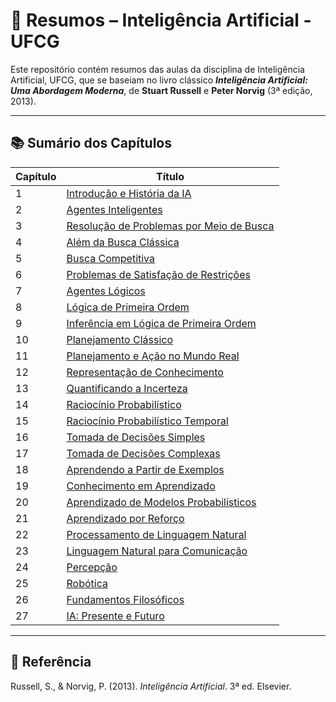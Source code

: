 # 📘 Resumos – Inteligência Artificial - UFCG

Este repositório contém resumos das aulas da disciplina de Inteligência Artificial, UFCG, que se baseiam no livro clássico **_Inteligência Artificial: Uma Abordagem Moderna_**, de **Stuart Russell** e **Peter Norvig** (3ª edição, 2013).

---
## 📚 Sumário dos Capítulos

| Capítulo | Título                                                                 |
|----------|------------------------------------------------------------------------|
| 1        | [Introdução e História da IA](./cap1.md)                                                |
| 2        | [Agentes Inteligentes](./cap2.md)                                       |
| 3        | [Resolução de Problemas por Meio de Busca](./cap3.md)                 |
| 4        | [Além da Busca Clássica](./cap4.md)                                    |
| 5        | [Busca Competitiva](./cap5.md)                                         |
| 6        | [Problemas de Satisfação de Restrições](./cap6.md)                     |
| 7        | [Agentes Lógicos](./cap7.md)                                           |
| 8        | [Lógica de Primeira Ordem](./cap8.md)                                  |
| 9        | [Inferência em Lógica de Primeira Ordem](./cap9.md)                   |
| 10       | [Planejamento Clássico](./cap10.md)                                    |
| 11       | [Planejamento e Ação no Mundo Real](./cap11.md)                       |
| 12       | [Representação de Conhecimento](./cap12.md)                            |
| 13       | [Quantificando a Incerteza](./cap13.md)                                |
| 14       | [Raciocínio Probabilístico](./cap14.md)                                |
| 15       | [Raciocínio Probabilístico Temporal](./cap15.md)                       |
| 16       | [Tomada de Decisões Simples](./cap16.md)                               |
| 17       | [Tomada de Decisões Complexas](./cap17.md)                             |
| 18       | [Aprendendo a Partir de Exemplos](./cap18.md)                          |
| 19       | [Conhecimento em Aprendizado](./cap19.md)                              |
| 20       | [Aprendizado de Modelos Probabilísticos](./cap20.md)                   |
| 21       | [Aprendizado por Reforço](./cap21.md)                                  |
| 22       | [Processamento de Linguagem Natural](./cap22.md)                       |
| 23       | [Linguagem Natural para Comunicação](./cap23.md)                       |
| 24       | [Percepção](./cap24.md)                                                |
| 25       | [Robótica](./cap25.md)                                                 |
| 26       | [Fundamentos Filosóficos](./cap26.md)                                  |
| 27       | [IA: Presente e Futuro](./cap27.md)                                    |

---
## 📖 Referência

Russell, S., & Norvig, P. (2013). *Inteligência Artificial*. 3ª ed. Elsevier.
